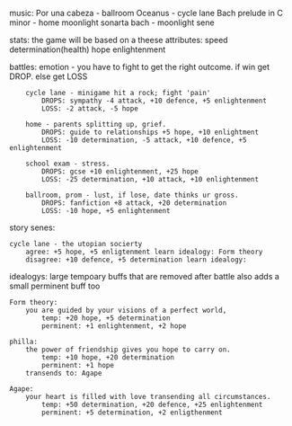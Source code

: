 music:
	Por una cabeza -  ballroom
	Oceanus - cycle lane
	Bach prelude in C minor - home 
	moonlight sonarta bach - moonlight sene

stats:
	the game will be based on a theese attributes:
		speed
		determination(health)
		hope
		enlightenment

battles:
	emotion - you have to fight to get the right outcome. 
	if win get DROP. else get LOSS

		cycle lane - minigame hit a rock; fight 'pain'
			DROPS: sympathy -4 attack, +10 defence, +5 enlightenment
			LOSS: -2 attack, -5 hope 

		home - parents splitting up, grief.
			DROPS: guide to relationships +5 hope, +10 enlightment
			LOSS: -10 determination, -5 attack, +10 defence, +5 enlightenment

		school exam - stress.
			DROPS: gcse +10 enlightenment, +25 hope
			LOSS: -25 determination, +10 attack, +10 enlightenment			
		
		ballroom, prom - lust, if lose, date thinks ur gross.
			DROPS: fanfiction +8 attack, +20 determination
			LOSS: -10 hope, +5 enlightenment
		
story senes:
	
	cycle lane - the utopian socierty 
		agree: +5 hope, +5 enligtenment learn idealogy: Form theory
		disagree: +10 defence, +5 determination learn idealogy: 


idealogys:
	large tempoary buffs that are removed after battle
	also adds a small perminent buff too

	Form theory:
		you are guided by your visions of a perfect world,
			temp: +20 hope, +5 determination
			perminent: +1 enlightenment, +2 hope

	philla: 
		the power of friendship gives you hope to carry on.
			temp: +10 hope, +20 determination		
			perminent: +1 hope
		transends to: Agape
		
	Agape:
		your heart is filled with love transending all circumstances.
			temp: +50 determination, +20 defence, +25 enlightenment
			perminent: +5 determination, +2 enligthenment

	

